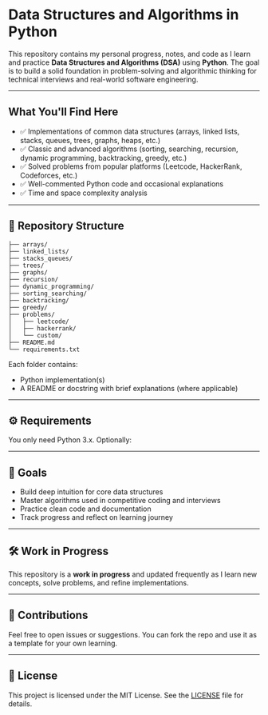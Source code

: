 # Data Structures and Algorithms in Python

This repository contains my personal progress, notes, and code as I learn and practice **Data Structures and Algorithms (DSA)** using **Python**. The goal is to build a solid foundation in problem-solving and algorithmic thinking for technical interviews and real-world software engineering.

---

## What You'll Find Here

* ✅ Implementations of common data structures (arrays, linked lists, stacks, queues, trees, graphs, heaps, etc.)
* ✅ Classic and advanced algorithms (sorting, searching, recursion, dynamic programming, backtracking, greedy, etc.)
* ✅ Solved problems from popular platforms (Leetcode, HackerRank, Codeforces, etc.)
* ✅ Well-commented Python code and occasional explanations
* ✅ Time and space complexity analysis

---

## 📁 Repository Structure

```
├── arrays/
├── linked_lists/
├── stacks_queues/
├── trees/
├── graphs/
├── recursion/
├── dynamic_programming/
├── sorting_searching/
├── backtracking/
├── greedy/
├── problems/
│   ├── leetcode/
│   ├── hackerrank/
│   └── custom/
├── README.md
└── requirements.txt
```

Each folder contains:

* Python implementation(s)
* A README or docstring with brief explanations (where applicable)

---

## ⚙️ Requirements

You only need Python 3.x. Optionally:

---

## 🎯 Goals

* Build deep intuition for core data structures
* Master algorithms used in competitive coding and interviews
* Practice clean code and documentation
* Track progress and reflect on learning journey

---

## 🛠️ Work in Progress

This repository is a **work in progress** and updated frequently as I learn new concepts, solve problems, and refine implementations.

---

## 🤝 Contributions

Feel free to open issues or suggestions. You can fork the repo and use it as a template for your own learning.

---

## 📝 License

This project is licensed under the MIT License. See the [LICENSE](LICENSE) file for details.
